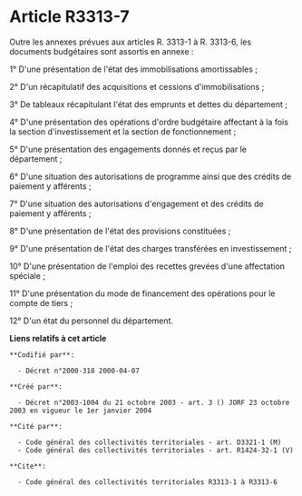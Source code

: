 # Article R3313-7

Outre les annexes prévues aux articles R. 3313-1 à R. 3313-6, les documents budgétaires sont assortis en annexe :

1° D'une présentation de l'état des immobilisations amortissables ;

2° D'un récapitulatif des acquisitions et cessions d'immobilisations ;

3° De tableaux récapitulant l'état des emprunts et dettes du département ;

4° D'une présentation des opérations d'ordre budgétaire affectant à la fois la section d'investissement et la section de
fonctionnement ;

5° D'une présentation des engagements donnés et reçus par le département ;

6° D'une situation des autorisations de programme ainsi que des crédits de paiement y afférents ;

7° D'une situation des autorisations d'engagement et des crédits de paiement y afférents ;

8° D'une présentation de l'état des provisions constituées ;

9° D'une présentation de l'état des charges transférées en investissement ;

10° D'une présentation de l'emploi des recettes grevées d'une affectation spéciale ;

11° D'une présentation du mode de financement des opérations pour le compte de tiers ;

12° D'un état du personnel du département.

**Liens relatifs à cet article**

	**Codifié par**:

	  - Décret n°2000-318 2000-04-07

	**Créé par**:

	  - Décret n°2003-1004 du 21 octobre 2003 - art. 3 () JORF 23 octobre 2003 en vigueur le 1er janvier 2004

	**Cité par**:

	  - Code général des collectivités territoriales - art. D3321-1 (M)
	  - Code général des collectivités territoriales - art. R1424-32-1 (V)

	**Cite**:

	  - Code général des collectivités territoriales R3313-1 à R3313-6
